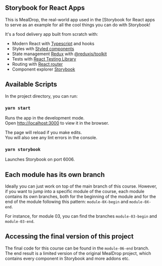 ## Storybook for React Apps

This is MealDrop, the real-world app used in the [Storybook for React apps to serve as an example for all the cool things you can do with Storybook!

It's a food delivery app built from scratch with:

- Modern React with [Typescript](https://www.typescriptlang.org/) and hooks
- Styles with [Styled components](http://styled-components.com/)
- State management [Redux](https://redux.js.org/) with [@reduxjs/toolkit](https://redux-toolkit.js.org/)
- Tests with [React Testing Library](https://testing-library.com/docs/react-testing-library/intro/)
- Routing with [React router](https://reactrouter.com/)
- Component explorer [Storybook](https://storybook.js.org/)

## Available Scripts

In the project directory, you can run:

### `yarn start`

Runs the app in the development mode.<br />
Open [http://localhost:3000](http://localhost:3000) to view it in the browser.

The page will reload if you make edits.<br />
You will also see any lint errors in the console.

### `yarn storybook`

Launches Storybook on port 6006.

## Each module has its own branch

Ideally you can just work on top of the main branch of this course. However, if you want to jump into a specific module of the course, each module contains its own branches, both for the beginning of the module and for the end of the module following this pattern: `module-0X-begin` and `module-0X-end`.

For instance, for module 03, you can find the branches `module-03-begin` and `module-03-end`.

## Accessing the final version of this project

The final code for this course can be found in the `module-06-end` branch.
The end result is a limited version of the original MealDrop project, which contains every component in Storybook and more addons etc.
